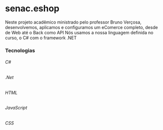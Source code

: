 # senac.eshop
Neste projeto acadêmico ministrado pelo professor Bruno Verçosa, desenvolvemos, aplicamos e configuramos um eComerce completo, desde de Web até o Back como API 
Nós usamos a nossa linguagem definida no curso, o C# com o framework .NET
### Tecnologias 
###### C# 
###### .Net
###### HTML 
###### JavaScript
###### CSS
